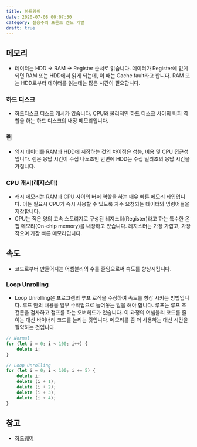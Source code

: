 ```yaml
---
title: 하드웨어
date: 2020-07-08 00:07:50
category: 실용주의 프론트 엔드 개발
draft: true
---
```


## 메모리

- 데이터는 HDD -> RAM -> Register 순서로 읽습니다. 데이터가 Register에 없게 되면 RAM 또는 HDD에서 읽게 되는데, 이 때는 Cache fault라고 합니다. RAM 또는 HDD로부터 데이터를 읽는데는 많은 시간이 필요합니다.

### 하드 디스크

- 하드디스크 디스크 캐시가 있습니다. CPU와 물리적인 하드 디스크 사이의 버퍼 역할을 하는 하드 디스크의 내장 메모리입니다.

### 램

- 임시 데이터를 RAM과 HDD에 저장하는 것의 차이점은 성능, 비용 및 CPU 접근성입니다. 램은 응답 시간이 수십 나노초인 반면에 HDD는 수십 밀리초의 응답 시간을 가집니다.

### CPU 캐시(레지스터)

- 캐시 메모리는 RAM과 CPU 사이의 버퍼 역할을 하는 매우 빠른 메모리 타입입니다. 이는 필요시 CPU가 즉시 사용할 수 있도록 자주 요청되는 데이터와 명령어들을 저장합니다.
- CPU는 적은 양의 고속 스토리지로 구성된 레지스터(Register)라고 하는 특수한 온칩 메모리(On-chip memory)를 내장하고 있습니다. 레지스터는 가장 가깝고, 가장 작으며 가장 빠른 메모리입니다.

## 속도

- 코드로부터 만들어지는 어셈블리의 수를 줄임으로써 속도를 향상시킵니다.

### Loop Unrolling

- Loop Unrolling은 프로그램의 루프 로직을 수정하여 속도를 향상 시키는 방법입니다. 루프 안의 내용을 일부 수작업으로 늘어놓는 일을 해야 합니다. 루프는 루프 조건문을 검사하고 점프를 하는 오버헤드가 있습니다. 이 과정의 어셈블리 코드를 줄이는 대신 바이너리 코드를 늘리는 것입니다. 메모리를 좀 더 사용하는 대신 시간을 절약하는 것입니다.

```javascript
// Normal
for (let i = 0; i < 100; i++) {
	delete i;
}

// Loop Unrolling
for (let i = 0; i < 100; i += 5) {
	delete i;
	delete (i + 1);
	delete (i + 2);
	delete (i + 3);
	delete (i + 4);
}
```

## 참고

- [하드웨어](https://peter-cho.gitbook.io/book/13/hardware)
